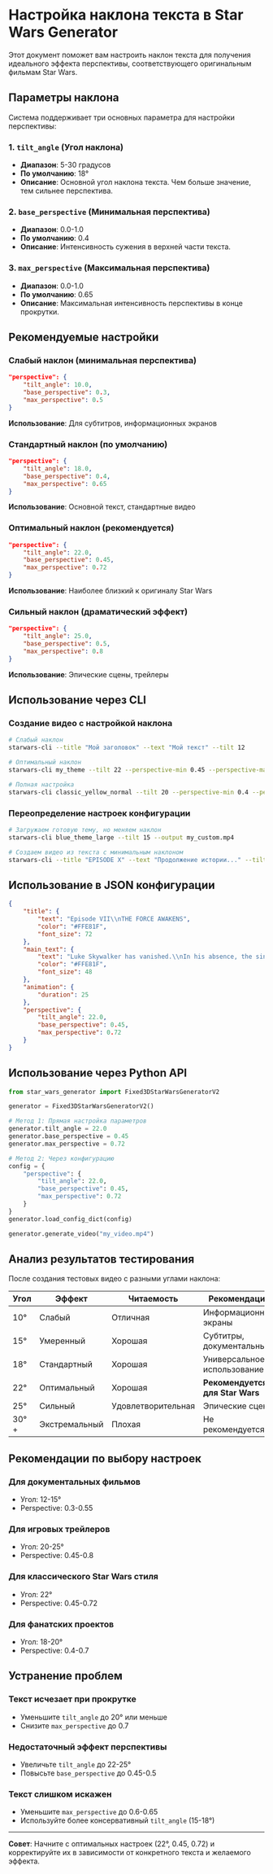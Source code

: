 # Настройка наклона текста в Star Wars Generator

Этот документ поможет вам настроить наклон текста для получения идеального эффекта перспективы, соответствующего оригинальным фильмам Star Wars.

## Параметры наклона

Система поддерживает три основных параметра для настройки перспективы:

### 1. `tilt_angle` (Угол наклона)
- **Диапазон**: 5-30 градусов  
- **По умолчанию**: 18°
- **Описание**: Основной угол наклона текста. Чем больше значение, тем сильнее перспектива.

### 2. `base_perspective` (Минимальная перспектива)
- **Диапазон**: 0.0-1.0
- **По умолчанию**: 0.4
- **Описание**: Интенсивность сужения в верхней части текста.

### 3. `max_perspective` (Максимальная перспектива)
- **Диапазон**: 0.0-1.0  
- **По умолчанию**: 0.65
- **Описание**: Максимальная интенсивность перспективы в конце прокрутки.

## Рекомендуемые настройки

### Слабый наклон (минимальная перспектива)
```json
"perspective": {
    "tilt_angle": 10.0,
    "base_perspective": 0.3,
    "max_perspective": 0.5
}
```
**Использование**: Для субтитров, информационных экранов

### Стандартный наклон (по умолчанию)
```json
"perspective": {
    "tilt_angle": 18.0,
    "base_perspective": 0.4,
    "max_perspective": 0.65
}
```
**Использование**: Основной текст, стандартные видео

### Оптимальный наклон (рекомендуется)
```json
"perspective": {
    "tilt_angle": 22.0,
    "base_perspective": 0.45,
    "max_perspective": 0.72
}
```
**Использование**: Наиболее близкий к оригиналу Star Wars

### Сильный наклон (драматический эффект)
```json
"perspective": {
    "tilt_angle": 25.0,
    "base_perspective": 0.5,
    "max_perspective": 0.8
}
```
**Использование**: Эпические сцены, трейлеры

## Использование через CLI

### Создание видео с настройкой наклона
```bash
# Слабый наклон
starwars-cli --title "Мой заголовок" --text "Мой текст" --tilt 12

# Оптимальный наклон  
starwars-cli my_theme --tilt 22 --perspective-min 0.45 --perspective-max 0.72

# Полная настройка
starwars-cli classic_yellow_normal --tilt 20 --perspective-min 0.4 --perspective-max 0.7
```

### Переопределение настроек конфигурации
```bash
# Загружаем готовую тему, но меняем наклон
starwars-cli blue_theme_large --tilt 15 --output my_custom.mp4

# Создаем видео из текста с минимальным наклоном
starwars-cli --title "EPISODE X" --text "Продолжение истории..." --tilt 8
```

## Использование в JSON конфигурации

```json
{
    "title": {
        "text": "Episode VII\\nTHE FORCE AWAKENS",
        "color": "#FFE81F",
        "font_size": 72
    },
    "main_text": {
        "text": "Luke Skywalker has vanished.\\nIn his absence, the sinister\\nFIRST ORDER has risen...",
        "color": "#FFE81F", 
        "font_size": 48
    },
    "animation": {
        "duration": 25
    },
    "perspective": {
        "tilt_angle": 22.0,
        "base_perspective": 0.45,
        "max_perspective": 0.72
    }
}
```

## Использование через Python API

```python
from star_wars_generator import Fixed3DStarWarsGeneratorV2

generator = Fixed3DStarWarsGeneratorV2()

# Метод 1: Прямая настройка параметров
generator.tilt_angle = 22.0
generator.base_perspective = 0.45  
generator.max_perspective = 0.72

# Метод 2: Через конфигурацию
config = {
    "perspective": {
        "tilt_angle": 22.0,
        "base_perspective": 0.45,
        "max_perspective": 0.72
    }
}
generator.load_config_dict(config)

generator.generate_video("my_video.mp4")
```

## Анализ результатов тестирования

После создания тестовых видео с разными углами наклона:

| Угол | Эффект | Читаемость | Рекомендация |
|------|--------|------------|--------------|
| 10° | Слабый | Отличная | Информационные экраны |
| 15° | Умеренный | Хорошая | Субтитры, документальные |
| 18° | Стандартный | Хорошая | Универсальное использование |
| 22° | Оптимальный | Хорошая | **Рекомендуется для Star Wars** |
| 25° | Сильный | Удовлетворительная | Эпические сцены |
| 30°+ | Экстремальный | Плохая | Не рекомендуется |

## Рекомендации по выбору настроек

### Для документальных фильмов
- Угол: 12-15°
- Perspective: 0.3-0.55

### Для игровых трейлеров  
- Угол: 20-25°
- Perspective: 0.45-0.8

### Для классического Star Wars стиля
- Угол: 22°
- Perspective: 0.45-0.72

### Для фанатских проектов
- Угол: 18-20°
- Perspective: 0.4-0.7

## Устранение проблем

### Текст исчезает при прокрутке
- Уменьшите `tilt_angle` до 20° или меньше
- Снизите `max_perspective` до 0.7

### Недостаточный эффект перспективы
- Увеличьте `tilt_angle` до 22-25°
- Повысьте `base_perspective` до 0.45-0.5

### Текст слишком искажен
- Уменьшите `max_perspective` до 0.6-0.65
- Используйте более консервативный `tilt_angle` (15-18°)

---

**Совет**: Начните с оптимальных настроек (22°, 0.45, 0.72) и корректируйте их в зависимости от конкретного текста и желаемого эффекта.
